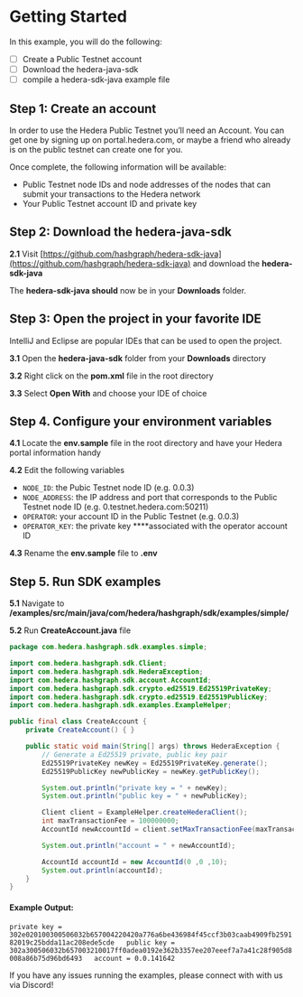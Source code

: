 # Getting Started

In this example, you will do the following:

* [ ] Create a Public Testnet account
* [ ] Download the hedera-java-sdk
* [ ] compile a hedera-sdk-java example file

## Step 1: Create an account

In order to use the Hedera Public Testnet you’ll need an Account. You can get one by signing up on portal.hedera.com, or maybe a friend who already is on the public testnet can create one for you.

Once complete, the following information will be available:

* Public Testnet node IDs and node addresses of the nodes that can submit your transactions to the Hedera network
* Your Public Testnet account ID and private key

## Step 2: Download the hedera-java-sdk

**2.1** Visit [https://github.com/hashgraph/hedera-sdk-java](https://github.com/hashgraph/hedera-sdk-java) and download the **hedera-sdk-java**      

The **hedera-sdk-java should** now be in your **Downloads** folder.

## Step 3: Open the project in your favorite IDE

IntelliJ and Eclipse are popular IDEs that can be used to open the project.

**3.1** Open the **hedera-java-sdk** folder from your **Downloads** directory

**3.2** Right click on the **pom.xml** file in the root directory

**3.3** Select **Open With** and choose your IDE of choice

## Step 4. Configure your environment variables

**4.1** Locate the **env.sample** file in the root directory and have your Hedera portal information handy

**4.2** Edit the following variables

* `NODE_ID`: the Pubic Testnet node ID \(e.g. 0.0.3\) 
* `NODE_ADDRESS`: the IP address and port that corresponds to the Public Testnet node ID \(e.g. 0.testnet.hedera.com:50211\) 
* `OPERATOR`: your account ID in the Public Testnet \(e.g. 0.0.3\)
* `OPERATOR_KEY`: the private key ****associated with the operator account ID

**4.3** Rename the **env.sample** file to **.env**

## Step 5. Run SDK examples

**5.1** Navigate to **/examples/src/main/java/com/hedera/hashgraph/sdk/examples/simple/**

**5.2** Run **CreateAccount.java** file

```java
package com.hedera.hashgraph.sdk.examples.simple;

import com.hedera.hashgraph.sdk.Client;
import com.hedera.hashgraph.sdk.HederaException;
import com.hedera.hashgraph.sdk.account.AccountId;
import com.hedera.hashgraph.sdk.crypto.ed25519.Ed25519PrivateKey;
import com.hedera.hashgraph.sdk.crypto.ed25519.Ed25519PublicKey;
import com.hedera.hashgraph.sdk.examples.ExampleHelper;

public final class CreateAccount {
    private CreateAccount() { }

    public static void main(String[] args) throws HederaException {
        // Generate a Ed25519 private, public key pair
        Ed25519PrivateKey newKey = Ed25519PrivateKey.generate();
        Ed25519PublicKey newPublicKey = newKey.getPublicKey();

        System.out.println("private key = " + newKey);
        System.out.println("public key = " + newPublicKey);

        Client client = ExampleHelper.createHederaClient();
        int maxTransactionFee = 100000000;
        AccountId newAccountId = client.setMaxTransactionFee(maxTransactionFee).createAccount(newPublicKey, 100000000);

        System.out.println("account = " + newAccountId);

        AccountId accountId = new AccountId(0 ,0 ,10);
        System.out.println(accountId);
    }
}
```

#### Example Output:

`private key = 302e020100300506032b657004220420a776a6be436984f45ccf3b03caab4909fb259182019c25bdda11ac208ede5cde  
public key = 302a300506032b657003210017ff0adea0192e362b3357ee207eeef7a7a41c28f905d8008a86b75d96bd6493  
account = 0.0.141642`

If you have any issues running the examples, please connect with with us via Discord!

